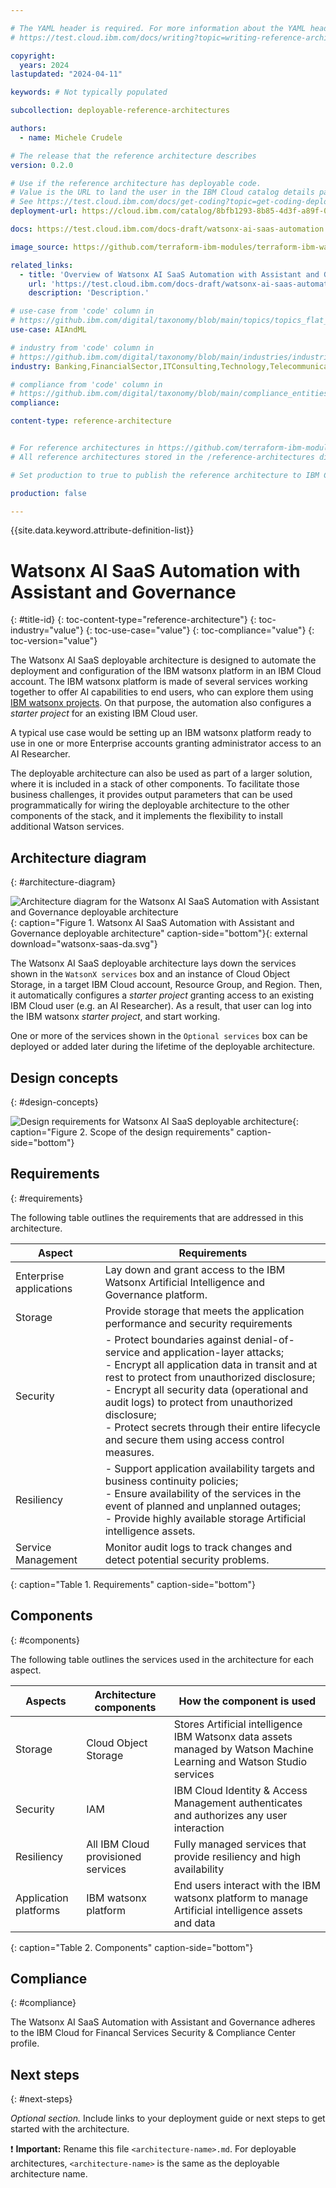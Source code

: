 ```yaml
---

# The YAML header is required. For more information about the YAML header, see
# https://test.cloud.ibm.com/docs/writing?topic=writing-reference-architectures

copyright:
  years: 2024
lastupdated: "2024-04-11"

keywords: # Not typically populated

subcollection: deployable-reference-architectures

authors:
  - name: Michele Crudele

# The release that the reference architecture describes
version: 0.2.0

# Use if the reference architecture has deployable code.
# Value is the URL to land the user in the IBM Cloud catalog details page for the deployable architecture.
# See https://test.cloud.ibm.com/docs/get-coding?topic=get-coding-deploy-button
deployment-url: https://cloud.ibm.com/catalog/8bfb1293-8b85-4d3f-a89f-015d0a0719df/architecture/deploy-arch-ibm-watsonx-ai-saas-e8ad6597-8c1a-466a-8bb7-243a109daaa8

docs: https://test.cloud.ibm.com/docs-draft/watsonx-ai-saas-automation

image_source: https://github.com/terraform-ibm-modules/terraform-ibm-watsonx-saas-da/blob/main/reference-architectures/watson-saas-da.svg

related_links:
  - title: 'Overview of Watsonx AI SaaS Automation with Assistant and Governance'
    url: 'https://test.cloud.ibm.com/docs-draft/watsonx-ai-saas-automation?topic=watsonx-ai-saas-automation-overview'
    description: 'Description.'

# use-case from 'code' column in
# https://github.ibm.com/digital/taxonomy/blob/main/topics/topics_flat_list.csv
use-case: AIAndML

# industry from 'code' column in
# https://github.ibm.com/digital/taxonomy/blob/main/industries/industries_flat_list.csv
industry: Banking,FinancialSector,ITConsulting,Technology,Telecommunications

# compliance from 'code' column in
# https://github.ibm.com/digital/taxonomy/blob/main/compliance_entities/compliance_entities_flat_list.csv
compliance:

content-type: reference-architecture


# For reference architectures in https://github.com/terraform-ibm-modules only.
# All reference architectures stored in the /reference-architectures directory

# Set production to true to publish the reference architecture to IBM Cloud docs.

production: false

---
```


<!--
The following line inserts all the attribute definitions. Don't delete.
-->
{{site.data.keyword.attribute-definition-list}}

<!--
Don't include "reference architecture" in the following title.
Specify a title based on a use case. If the architecture has a module
or tile in the IBM Cloud catalog, match the title to the catalog. See
https://test.cloud.ibm.com/docs/solution-as-code?topic=solution-as-code-naming-guidance.
-->

# Watsonx AI SaaS Automation with Assistant and Governance
{: #title-id}
{: toc-content-type="reference-architecture"}
{: toc-industry="value"}
{: toc-use-case="value"}
{: toc-compliance="value"}
{: toc-version="value"}

<!--
The IDs, such as {: #title-id} are required for publishing this reference architecture in IBM Cloud Docs. Set unique IDs for each heading. Also include
the toc attributes on the H1, repeating the values from the YAML header.
 -->

The Watsonx AI SaaS deployable architecture is designed to automate the deployment and
configuration of the IBM watsonx platform in an IBM Cloud account.
The IBM watsonx platform is made of several services working together to offer AI capabilities to end users,
who can explore them using [IBM watsonx projects](https://dataplatform.cloud.ibm.com/docs/content/wsj/manage-data/manage-projects.html?context=wx&audience=wdp).
On that purpose, the automation also configures a *starter project* for an existing IBM Cloud user.

A typical use case would be setting up an IBM watsonx platform ready to use in one or more Enterprise accounts granting administrator access
to an AI Researcher.

The deployable architecture can also be used as part of a larger solution, where it is included in a stack
of other components.
To facilitate those business challenges, it provides output parameters that can be used programmatically
for wiring the deployable architecture to the other components of the stack, and it implements the flexibility
to install additional Watson services.

## Architecture diagram
{: #architecture-diagram}

![Architecture diagram for the Watsonx AI SaaS Automation with Assistant and Governance deployable architecture](watsonx-saas-da.svg "Architecture diagram for the Watsonx AI SaaS Automation with Assistant and Governance deployable architecture")
{: caption="Figure 1. Watsonx AI SaaS Automation with Assistant and Governance deployable architecture" caption-side="bottom"}{: external download="watsonx-saas-da.svg"}


The Watsonx AI SaaS deployable architecture lays down the services shown in the `WatsonX services` box and an instance of Cloud Object Storage, in a target IBM Cloud account, Resource Group, and Region. Then, it automatically configures a *starter project* granting
access to an existing IBM Cloud user (e.g. an AI Researcher). As a result, that user can
log into the IBM watsonx *starter project*, and start working.

One or more of the services shown in the `Optional services` box can be deployed or added
later during the lifetime of the deployable architecture.

## Design concepts
{: #design-concepts}

![Design requirements for Watsonx AI SaaS deployable architecture](heat-map.svg "Design requirements"){: caption="Figure 2. Scope of the design requirements" caption-side="bottom"}

## Requirements
{: #requirements}

The following table outlines the requirements that are addressed in this architecture.

| Aspect | Requirements |
| -------------- | -------------- |
| Enterprise applications | Lay down and grant access to the IBM Watsonx Artificial Intelligence and Governance platform. |
| Storage            | Provide storage that meets the application performance and security requirements |
| Security           | - Protect boundaries against denial-of-service and application-layer attacks;<br>- Encrypt all application data in transit and at rest to protect from unauthorized disclosure;<br>- Encrypt all security data (operational and audit logs) to protect from unauthorized disclosure;<br>- Protect secrets through their entire lifecycle and secure them using access control measures. |
| Resiliency         | - Support application availability targets and business continuity policies;<br>- Ensure availability of the services in the event of planned and unplanned outages;<br>- Provide highly available storage Artificial intelligence assets. |
| Service Management |Monitor audit logs to track changes and detect potential security problems. |
{: caption="Table 1. Requirements" caption-side="bottom"}

## Components
{: #components}

The following table outlines the services used in the architecture for each aspect.

| Aspects | Architecture components | How the component is used |
| -------------- | -------------- | -------------- |
| Storage | Cloud Object Storage | Stores Artificial intelligence IBM Watsonx data assets managed by Watson Machine Learning and Watson Studio services |
| Security | IAM | IBM Cloud Identity & Access Management authenticates and authorizes any user interaction |
| Resiliency | All IBM Cloud provisioned services | Fully managed services that provide resiliency and high availability |
| Application platforms | IBM watsonx platform | End users interact with the IBM watsonx platform to manage Artificial intelligence assets and data |
{: caption="Table 2. Components" caption-side="bottom"}

## Compliance
{: #compliance}

The Watsonx AI SaaS Automation with Assistant and Governance adheres to the IBM Cloud for Financal Services Security & Compliance Center profile.

## Next steps
{: #next-steps}

_Optional section._ Include links to your deployment guide or next steps to get started with the architecture.


:exclamation: **Important:** Rename this file `<architecture-name>.md`. For deployable architectures, `<architecture-name>` is the same as the deployable architecture name.
